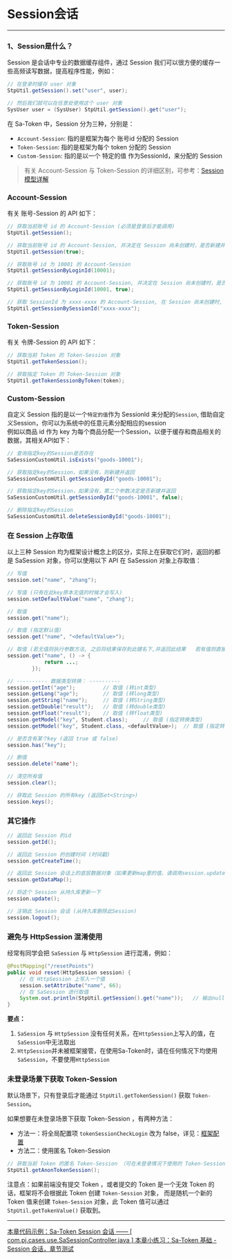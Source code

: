 # Session会话

--- 

### 1、Session是什么？

Session 是会话中专业的数据缓存组件，通过 Session 我们可以很方便的缓存一些高频读写数据，提高程序性能，例如：

``` java
// 在登录时缓存 user 对象 
StpUtil.getSession().set("user", user);

// 然后我们就可以在任意处使用这个 user 对象
SysUser user = (SysUser) StpUtil.getSession().get("user");
```

在 Sa-Token 中，Session 分为三种，分别是：

- `Account-Session`: 指的是框架为每个 账号id 分配的 Session 
- `Token-Session`: 指的是框架为每个 token 分配的 Session  
- `Custom-Session`: 指的是以一个 特定的值 作为SessionId，来分配的 Session 

> 有关 Account-Session 与 Token-Session 的详细区别，可参考：[Session模型详解](/fun/session-model)


### Account-Session
有关 账号-Session 的 API 如下：
``` java
// 获取当前账号 id 的 Account-Session (必须是登录后才能调用)
StpUtil.getSession();

// 获取当前账号 id 的 Account-Session, 并决定在 Session 尚未创建时，是否新建并返回
StpUtil.getSession(true);

// 获取账号 id 为 10001 的 Account-Session
StpUtil.getSessionByLoginId(10001);

// 获取账号 id 为 10001 的 Account-Session, 并决定在 Session 尚未创建时，是否新建并返回
StpUtil.getSessionByLoginId(10001, true);

// 获取 SessionId 为 xxxx-xxxx 的 Account-Session, 在 Session 尚未创建时, 返回 null 
StpUtil.getSessionBySessionId("xxxx-xxxx");
```


### Token-Session
有关 令牌-Session 的 API 如下：
``` java
// 获取当前 Token 的 Token-Session 对象
StpUtil.getTokenSession();

// 获取指定 Token 的 Token-Session 对象
StpUtil.getTokenSessionByToken(token);
```


### Custom-Session
自定义 Session 指的是以一个`特定的值`作为 SessionId 来分配的`Session`, 借助自定义Session，你可以为系统中的任意元素分配相应的session<br>
例如以商品 id 作为 key 为每个商品分配一个Session，以便于缓存和商品相关的数据，其相关API如下：
``` java
// 查询指定key的Session是否存在
SaSessionCustomUtil.isExists("goods-10001");

// 获取指定key的Session，如果没有，则新建并返回
SaSessionCustomUtil.getSessionById("goods-10001");

// 获取指定key的Session，如果没有，第二个参数决定是否新建并返回  
SaSessionCustomUtil.getSessionById("goods-10001", false);   

// 删除指定key的Session
SaSessionCustomUtil.deleteSessionById("goods-10001");
```


### 在 Session 上存取值

以上三种 Session 均为框架设计概念上的区分，实际上在获取它们时，返回的都是 SaSession 对象，你可以使用以下 API 在 SaSession 对象上存取值：

``` java
// 写值 
session.set("name", "zhang"); 

// 写值 (只有在此key原本无值的时候才会写入)
session.setDefaultValue("name", "zhang");

// 取值
session.get("name");

// 取值 (指定默认值)
session.get("name", "<defaultValue>"); 

// 取值 (若无值则执行参数方法, 之后将结果保存到此键名下,并返回此结果   若有值则直接返回, 无需执行参数方法)
session.get("name", () -> {
            return ...;
        });

// ---------- 数据类型转换： ----------
session.getInt("age");         // 取值 (转int类型)
session.getLong("age");        // 取值 (转long类型)
session.getString("name");     // 取值 (转String类型)
session.getDouble("result");   // 取值 (转double类型)
session.getFloat("result");    // 取值 (转float类型)
session.getModel("key", Student.class);     // 取值 (指定转换类型)
session.getModel("key", Student.class, <defaultValue>);  // 取值 (指定转换类型, 并指定值为Null时返回的默认值)

// 是否含有某个key (返回 true 或 false)
session.has("key"); 

// 删值 
session.delete('name');          

// 清空所有值 
session.clear();                 

// 获取此 Session 的所有key (返回Set<String>)
session.keys();      
```


### 其它操作

``` java
// 返回此 Session 的id 
session.getId();                          

// 返回此 Session 的创建时间 (时间戳) 
session.getCreateTime();                  

// 返回此 Session 会话上的底层数据对象（如果更新map里的值，请调用session.update()方法避免产生脏数据）
session.getDataMap();                     

// 将这个 Session 从持久库更新一下
session.update();                         

// 注销此 Session 会话 (从持久库删除此Session)
session.logout();                         
```


### 避免与 HttpSession 混淆使用
经常有同学会把 `SaSession` 与 `HttpSession` 进行混淆，例如：
``` java
@PostMapping("/resetPoints")
public void reset(HttpSession session) {
	// 在 HttpSession 上写入一个值 
    session.setAttribute("name", 66);
	// 在 SaSession 进行取值
    System.out.println(StpUtil.getSession().get("name"));	// 输出null
}
```
**要点：**
1. `SaSession` 与 `HttpSession` 没有任何关系，在`HttpSession`上写入的值，在`SaSession`中无法取出
2. `HttpSession`并未被框架接管，在使用Sa-Token时，请在任何情况下均使用`SaSession`，不要使用`HttpSession` 


### 未登录场景下获取 Token-Session 

默认场景下，只有登录后才能通过 `StpUtil.getTokenSession()` 获取 `Token-Session`。

如果想要在未登录场景下获取 Token-Session ，有两种方法：

- 方法一：将全局配置项 `tokenSessionCheckLogin` 改为 false，详见：[框架配置](/use/config?id=所有可配置项)
- 方法二：使用匿名 Token-Session

``` java
// 获取当前 Token 的匿名 Token-Session （可在未登录情况下使用的 Token-Session）
StpUtil.getAnonTokenSession();
```

注意点：如果前端没有提交 Token ，或者提交的 Token 是一个无效 Token 的话，框架将不会根据此 Token 创建 `Token-Session` 对象，
而是随机一个新的 Token 值来创建 `Token-Session` 对象，此 Token 值可以通过 `StpUtil.getTokenValue()` 获取到。


---

<a class="case-btn" href="https://gitee.com/dromara/sa-token/blob/master/sa-token-demo/sa-token-demo-case/src/main/java/com/pj/cases/use/SaSessionController.java"
	target="_blank">
	本章代码示例：Sa-Token Session 会话 —— [ com.pj.cases.use.SaSessionController.java ]
</a>
<a class="dt-btn" href="https://www.wenjuan.ltd/s/MNnUr2V/" target="_blank">本章小练习：Sa-Token 基础 - Session 会话，章节测试</a>

